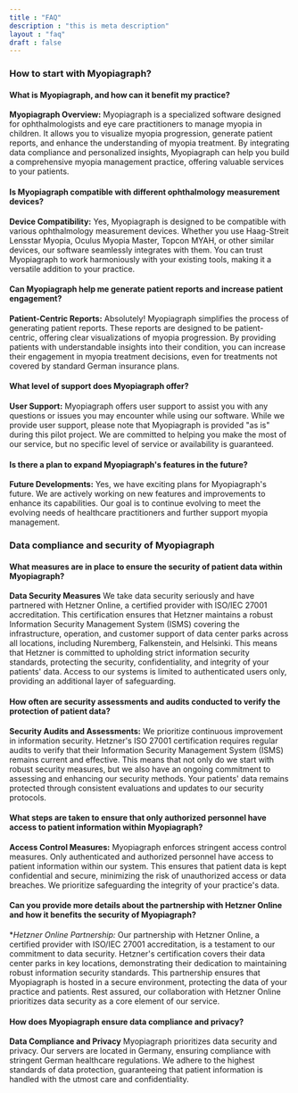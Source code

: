 ```yaml
---
title : "FAQ"
description : "this is meta description"
layout : "faq"
draft : false
---
```


### How to start with Myopiagraph?

#### What is Myopiagraph, and how can it benefit my practice?

**Myopiagraph Overview:**
Myopiagraph is a specialized software designed for ophthalmologists and eye care practitioners to manage myopia in children. It allows you to visualize myopia progression, generate patient reports, and enhance the understanding of myopia treatment. By integrating data compliance and personalized insights, Myopiagraph can help you build a comprehensive myopia management practice, offering valuable services to your patients.


#### Is Myopiagraph compatible with different ophthalmology measurement devices?

**Device Compatibility:**
Yes, Myopiagraph is designed to be compatible with various ophthalmology measurement devices. Whether you use Haag-Streit Lensstar Myopia, Oculus Myopia Master, Topcon MYAH, or other similar devices, our software seamlessly integrates with them. You can trust Myopiagraph to work harmoniously with your existing tools, making it a versatile addition to your practice.


#### Can Myopiagraph help me generate patient reports and increase patient engagement?

**Patient-Centric Reports:**
Absolutely! Myopiagraph simplifies the process of generating patient reports. These reports are designed to be patient-centric, offering clear visualizations of myopia progression. By providing patients with understandable insights into their condition, you can increase their engagement in myopia treatment decisions, even for treatments not covered by standard German insurance plans.


#### What level of support does Myopiagraph offer?

**User Support:**
Myopiagraph offers user support to assist you with any questions or issues you may encounter while using our software. While we provide user support, please note that Myopiagraph is provided "as is" during this pilot project. We are committed to helping you make the most of our service, but no specific level of service or availability is guaranteed.


#### Is there a plan to expand Myopiagraph's features in the future?

**Future Developments:**
Yes, we have exciting plans for Myopiagraph's future. We are actively working on new features and improvements to enhance its capabilities. Our goal is to continue evolving to meet the evolving needs of healthcare practitioners and further support myopia management.


### Data compliance and security of Myopiagraph

#### What measures are in place to ensure the security of patient data within Myopiagraph?

**Data Security Measures**
We take data security seriously and have partnered with Hetzner Online, a certified provider with ISO/IEC 27001 accreditation. This certification ensures that Hetzner maintains a robust Information Security Management System (ISMS) covering the infrastructure, operation, and customer support of data center parks across all locations, including Nuremberg, Falkenstein, and Helsinki. This means that Hetzner is committed to upholding strict information security standards, protecting the security, confidentiality, and integrity of your patients' data. Access to our systems is limited to authenticated users only, providing an additional layer of safeguarding.


#### How often are security assessments and audits conducted to verify the protection of patient data?

**Security Audits and Assessments:**
We prioritize continuous improvement in information security. Hetzner's ISO 27001 certification requires regular audits to verify that their Information Security Management System (ISMS) remains current and effective. This means that not only do we start with robust security measures, but we also have an ongoing commitment to assessing and enhancing our security methods. Your patients' data remains protected through consistent evaluations and updates to our security protocols.


#### What steps are taken to ensure that only authorized personnel have access to patient information within Myopiagraph?

**Access Control Measures:**
Myopiagraph enforces stringent access control measures. Only authenticated and authorized personnel have access to patient information within our system. This ensures that patient data is kept confidential and secure, minimizing the risk of unauthorized access or data breaches. We prioritize safeguarding the integrity of your practice's data.


#### Can you provide more details about the partnership with Hetzner Online and how it benefits the security of Myopiagraph?

**Hetzner Online Partnership:*
Our partnership with Hetzner Online, a certified provider with ISO/IEC 27001 accreditation, is a testament to our commitment to data security. Hetzner's certification covers their data center parks in key locations, demonstrating their dedication to maintaining robust information security standards. This partnership ensures that Myopiagraph is hosted in a secure environment, protecting the data of your practice and patients. Rest assured, our collaboration with Hetzner Online prioritizes data security as a core element of our service.


#### How does Myopiagraph ensure data compliance and privacy?

**Data Compliance and Privacy**
Myopiagraph prioritizes data security and privacy. Our servers are located in Germany, ensuring compliance with stringent German healthcare regulations. We adhere to the highest standards of data protection, guaranteeing that patient information is handled with the utmost care and confidentiality.




